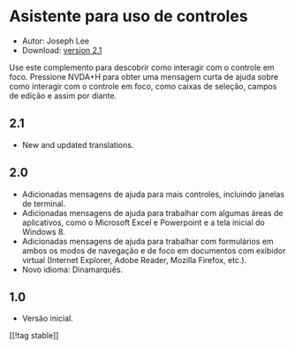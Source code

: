 # Asistente para uso de controles #

* Autor: Joseph Lee
* Download: [version 2.1][1]

Use este complemento para descobrir como interagir com o controle em foco.
Pressione NVDA+H para obter uma mensagem curta de ajuda sobre como interagir
com o controle em foco, como caixas de seleção, campos de edição e assim por
diante.

## 2.1 ##

* New and updated translations.


## 2.0 ##

* Adicionadas mensagens de ajuda para mais controles, incluindo janelas de
  terminal.
* Adicionadas mensagens de ajuda para trabalhar com algumas áreas de
  aplicativos, como o Microsoft Excel e Powerpoint e a tela inicial do
  Windows 8.
* Adicionadas mensagens de ajuda para trabalhar com formulários em ambos os
  modos de navegação e de foco em documentos com exibidor virtual (Internet
  Explorer, Adobe Reader, Mozilla Firefox, etc.).
* Novo idioma: Dinamarquês.


## 1.0 ##

* Versão inicial.

[[!tag stable]]

[1]: http://addons.nvda-project.org/files/get.php?file=cua
